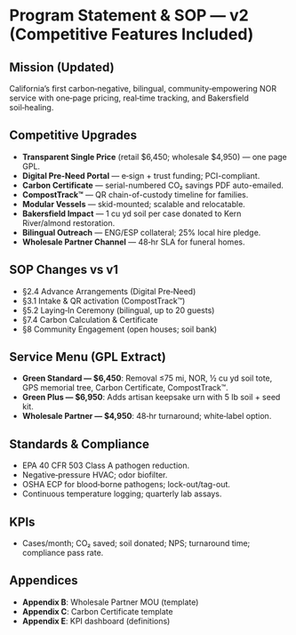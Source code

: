 # Program Statement & SOP — v2 (Competitive Features Included)

## Mission (Updated)
California’s first carbon‑negative, bilingual, community‑empowering NOR service with one‑page pricing, real‑time tracking, and Bakersfield soil‑healing.

## Competitive Upgrades
- **Transparent Single Price** (retail $6,450; wholesale $4,950) — one page GPL.
- **Digital Pre‑Need Portal** — e‑sign + trust funding; PCI-compliant.
- **Carbon Certificate** — serial-numbered CO₂ savings PDF auto-emailed.
- **CompostTrack™** — QR chain-of-custody timeline for families.
- **Modular Vessels** — skid-mounted; scalable and relocatable.
- **Bakersfield Impact** — 1 cu yd soil per case donated to Kern River/almond restoration.
- **Bilingual Outreach** — ENG/ESP collateral; 25% local hire pledge.
- **Wholesale Partner Channel** — 48‑hr SLA for funeral homes.

## SOP Changes vs v1
- §2.4 Advance Arrangements (Digital Pre‑Need)
- §3.1 Intake & QR activation (CompostTrack™)
- §5.2 Laying‑In Ceremony (bilingual, up to 20 guests)
- §7.4 Carbon Calculation & Certificate
- §8 Community Engagement (open houses; soil bank)

## Service Menu (GPL Extract)
- **Green Standard — $6,450**: Removal ≤75 mi, NOR, ½ cu yd soil tote, GPS memorial tree, Carbon Certificate, CompostTrack™.
- **Green Plus — $6,950**: Adds artisan keepsake urn with 5 lb soil + seed kit.
- **Wholesale Partner — $4,950**: 48‑hr turnaround; white‑label option.

## Standards & Compliance
- EPA 40 CFR 503 Class A pathogen reduction.
- Negative‑pressure HVAC; odor biofilter.
- OSHA ECP for blood‑borne pathogens; lock-out/tag-out.
- Continuous temperature logging; quarterly lab assays.

## KPIs
- Cases/month; CO₂ saved; soil donated; NPS; turnaround time; compliance pass rate.

## Appendices
- **Appendix B**: Wholesale Partner MOU (template)
- **Appendix C**: Carbon Certificate template
- **Appendix E**: KPI dashboard (definitions)
